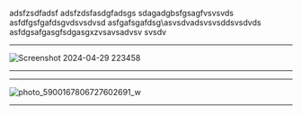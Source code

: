 adsfzsdfadsf
adsfzdsfasdgfadsgs
sdagadgbsfgsagfvsvsvds
asfdfgsfgafdsgvdsvsdvsd
asfgafsgafdsg\asvsdvadsvsvsddsvsdvds
asfdgsafgasgfsdgasgxzvsavsadvsv
svsdv



__________________________________________________________________________________________________________________________________________
![Screenshot 2024-04-29 223458](https://github.com/MINAMOREED/-Sales-Exploration/assets/94475420/c50ed51d-510c-4b0e-974d-70dbd259cf35)
__________________________________________________________________________________________________________________________________________






__________________________________________________________________________________________________________________________________________
![photo_5900167806727602691_w](https://github.com/MINAMOREED/-Sales-Exploration/assets/94475420/11ccc626-8058-408d-88ce-9ae259fcad90)
__________________________________________________________________________________________________________________________________________
